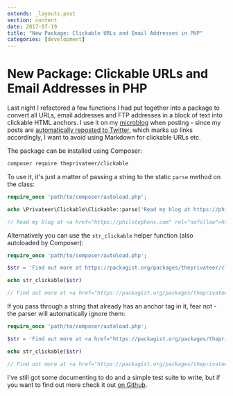 ```yaml
---
extends: _layouts.post
section: content
date: 2017-07-19
title: "New Package: Clickable URLs and Email Addresses in PHP"
categories: [development]
---
```

# New Package: Clickable URLs and Email Addresses in PHP

Last night I refactored a few functions I had put together into a package to convert all URLs, email addresses and FTP addresses in a block of text into clickable HTML anchors.  I use it on my [microblog](https://shortform.philstephens.io) when posting - since my posts are [automatically reposted to Twitter](/blog/cross-posting-to-twitter-using-laravel-notifications), which marks up links accordingly, I want to avoid using Markdown for clickable URLs etc.

The package can be installed using Composer:

```bash
composer require theprivateer/clickable
```

To use it, it's just a matter of passing a string to the static `parse` method on the class:

```php
require_once 'path/to/composer/autoload.php';

echo \Privateer\Clickable\Clickable::parse('Read my blog at https://philstephens.com');

// Read my blog at <a href="https://philstephens.com" rel="nofollow">https://philstephens.com</a>
```

Alternatively you can use the `str_clickable` helper function (also autoloaded by Composer):

```php
require_once 'path/to/composer/autoload.php';

$str = 'Find out more at https://packagist.org/packages/theprivateer/clickable.';

echo str_clickable($str)

// Find out more at <a href="https://packagist.org/packages/theprivateer/clickable" rel="nofollow">https://packagist.org/packages/theprivateer/clickable</a>.
```

If you pass through a string that already has an anchor tag in it, fear not - the parser will automatically ignore them:

```php
require_once 'path/to/composer/autoload.php';

$str = 'Find out more at <a href="https://packagist.org/packages/theprivateer/clickable" rel="nofollow">https://packagist.org/packages/theprivateer/clickable</a>.';

echo str_clickable($str)

// Find out more at <a href="https://packagist.org/packages/theprivateer/clickable" rel="nofollow">https://packagist.org/packages/theprivateer/clickable</a>.
```

I've still got some documenting to do and a simple test suite to write, but if you want to find out more check it out [on Github](https://github.com/theprivateer/clickable).
